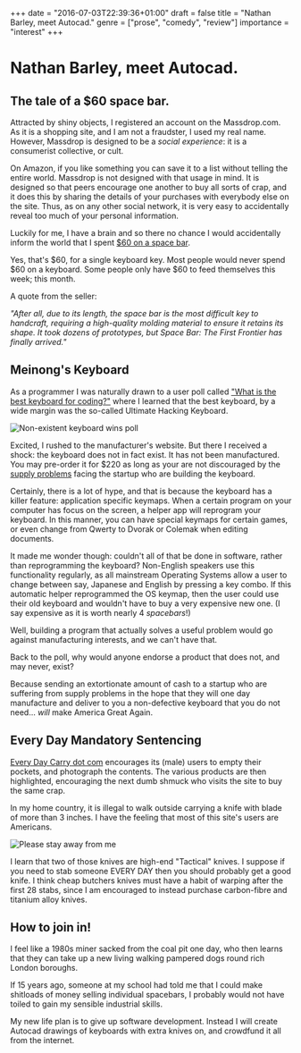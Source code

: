 +++
date = "2016-07-03T22:39:36+01:00"
draft = false
title = "Nathan Barley, meet Autocad."
genre = ["prose", "comedy", "review"]
importance = "interest"
+++

# Nathan Barley, meet Autocad.

## The tale of a $60 space bar.

Attracted by shiny objects, I registered an account on the Massdrop.com.  As it is a shopping site, and I am not a fraudster, I used my real name.  However, Massdrop is designed to be a *social experience*: it is a consumerist collective, or cult.  

On Amazon, if you like something you can save it to a list without telling the entire world.  Massdrop is not designed with that usage in mind.  It is designed so that peers encourage one another to buy all sorts of crap, and it does this by sharing the details of your purchases with everybody else on the site.  Thus, as on any other social network, it is very easy to accidentally reveal too much of your personal information.

Luckily for me, I have a brain and so there no chance I would accidentally inform the world that I spent [$60 on a space bar](https://www.massdrop.com/buy/jelly-keys-spacebar?mode=guest_open).

Yes, that's $60, for a single keyboard key.  Most people would never spend $60 on a keyboard.  Some people only have $60 to feed themselves this week; this month.

A quote from the seller:

*"After all, due to its length, the space bar is the most difficult key to handcraft, requiring a high-quality molding material to ensure it retains its shape. It took dozens of prototypes, but Space Bar: The First Frontier has finally arrived."*

## Meinong's Keyboard

As a programmer I was naturally drawn to a user poll called ["What is the best keyboard for coding?"](https://www.massdrop.com/vote/Best-Mechanical-Keyboard-for-coding/result) where I learned that the best keyboard, by a wide margin was the so-called Ultimate Hacking Keyboard.

![Non-existent keyboard wins poll](/image/non-existent-keyboard.png)

Excited, I rushed to the manufacturer's website.  But there I received a shock: the keyboard does not in fact exist.  It has not been manufactured.  You may pre-order it for $220 as long as your are not discouraged by the [supply problems](https://ultimatehackingkeyboard.com/blog/2016/04/14/manufacturing-has-begun-but-delivery-is-slightly-delayed) facing the startup who are building the keyboard.

Certainly, there is a lot of hype, and that is because the keyboard has a killer feature: application specific keymaps.  When a certain program on your computer has focus on the screen, a helper app will reprogram your keyboard.  In this manner, you can have special keymaps for certain games, or even change from Qwerty to Dvorak or Colemak when editing documents.  

It made me wonder though: couldn't all of that be done in software, rather than reprogramming the keyboard?  Non-English speakers use this functionality regularly, as all mainstream Operating Systems allow a user to change between say, Japanese and English by pressing a key combo.  If this automatic helper reprogrammed the OS keymap, then the user could use their old keyboard and wouldn't have to buy a very expensive new one.  (I say expensive as it is worth nearly 4 *spacebars*!)

Well, building a program that actually solves a useful problem would go against manufacturing interests, and we can't have that.

Back to the poll, why would anyone endorse a product that does not, and may never, exist?

Because sending an extortionate amount of cash to a startup who are suffering from supply problems in the hope that they will one day manufacture and deliver to you a non-defective keyboard that you do not need... *will* make America Great Again.

## Every Day Mandatory Sentencing

[Every Day Carry dot com](http://everydaycarry.com/) encourages its (male) users to empty their pockets, and photograph the contents.  The various products are then highlighted, encouraging the next dumb shmuck who visits the site to buy the same crap.

In my home country, it is illegal to walk outside carrying a knife with blade of more than 3 inches.  I have the feeling that most of this site's users are Americans.

![Please stay away from me](/image/three-knives.png)

I learn that two of those knives are high-end "Tactical" knives.  I suppose if you need to stab someone EVERY DAY then you should probably get a good knife.  I think cheap butchers knives must have a habit of warping after the first 28 stabs, since I am encouraged to instead purchase carbon-fibre and titanium alloy knives.

## How to join in!

I feel like a 1980s miner sacked from the coal pit one day, who then learns that they can take up a new living walking pampered dogs round rich London boroughs. 

If 15 years ago, someone at my school had told me that I could make shitloads of money selling individual spacebars, I probably would not have toiled to gain my sensible industrial skills.

My new life plan is to give up software development.  Instead I will create Autocad drawings of keyboards with extra knives on, and crowdfund it all from the internet.


